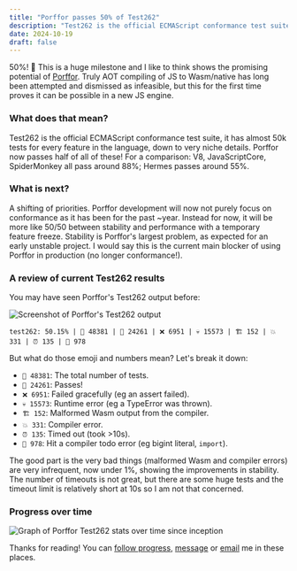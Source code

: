 ```yaml
---
title: "Porffor passes 50% of Test262"
description: "Test262 is the official ECMAScript conformance test suite; Porffor now passes 50% of it!"
date: 2024-10-19
draft: false
---
```


50%! 🥳 This is a huge milestone and I like to think shows the promising potential of [Porffor](https://porffor.dev). Truly AOT compiling of JS to Wasm/native has long been attempted and dismissed as infeasible, but this for the first time proves it can be possible in a new JS engine.

### What does that mean?

Test262 is the official ECMAScript conformance test suite, it has almost 50k tests for every feature in the language, down to very niche details. Porffor now passes half of all of these! For a comparison: V8, JavaScriptCore, SpiderMonkey all pass around 88%; Hermes passes around 55%.

### What is next?

A shifting of priorities. Porffor development will now not purely focus on conformance as it has been for the past ~year. Instead for now, it will be more like 50/50 between stability and performance with a temporary feature freeze. Stability is Porffor's largest problem, as expected for an early unstable project. I would say this is the current main blocker of using Porffor in production (no longer conformance!).

### A review of current Test262 results

You may have seen Porffor's Test262 output before:

![Screenshot of Porffor's Test262 output](https://github.com/user-attachments/assets/e0258c88-0b7b-47a3-8ff3-7c49d76e9a58)

```
test262: 50.15% | 🧪 48381 | 🤠 24261 | ❌ 6951 | 💀 15573 | 🏗️ 152 | 💥 331 | ⏰ 135 | 📝 978
```

But what do those emoji and numbers mean? Let's break it down:

- `🧪 48381`: The total number of tests.
- `🤠 24261`: Passes!
- `❌ 6951`: Failed gracefully (eg an assert failed).
- `💀 15573`: Runtime error (eg a TypeError was thrown).
- `🏗️ 152`: Malformed Wasm output from the compiler.
- `💥 331`: Compiler error.
- `⏰ 135`: Timed out (took >10s).
- `📝 978`: Hit a compiler todo error (eg bigint literal, `import`).

The good part is the very bad things (malformed Wasm and compiler errors) are very infrequent, now under 1%, showing the improvements in stability. The number of timeouts is not great, but there are some huge tests and the timeout limit is relatively short at 10s so I am not that concerned.

### Progress over time

![Graph of Porffor Test262 stats over time since inception](https://github.com/user-attachments/assets/fea2692d-2906-4042-812e-ae6633ff275c)

Thanks for reading! You can [follow progress](https://x.com/CanadaHonk), [message](https://x.com/CanadaHonk) or [email](mailto:honk@goose.icu) me in these places.